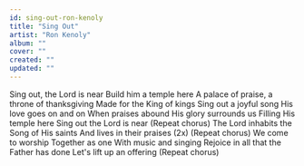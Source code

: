 ```yaml
---
id: sing-out-ron-kenoly
title: "Sing Out"
artist: "Ron Kenoly"
album: ""
cover: ""
created: ""
updated: ""
---
```


Sing out, the Lord is near
Build him a temple here
A palace of praise, a throne of thanksgiving
Made for the King of kings
Sing out a joyful song
His love goes on and on
When praises abound His glory surrounds us
Filling His temple here
Sing out the Lord is near
(Repeat chorus)
The Lord inhabits the
Song of His saints
And lives in their praises (2x)
(Repeat chorus)
We come to worship
Together as one
With music and singing
Rejoice in all that the
Father has done
Let's lift up an offering
(Repeat chorus)